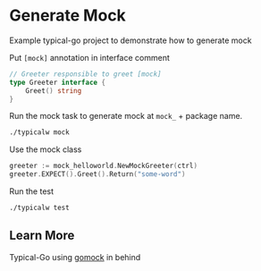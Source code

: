 # Generate Mock

Example typical-go project to demonstrate how to generate mock

Put `[mock]` annotation in interface comment
```go
// Greeter responsible to greet [mock]
type Greeter interface {
	Greet() string
}
```

Run the mock task to generate mock at `mock_` + package name. 
```bash
./typicalw mock
```

Use the mock class
```go
greeter := mock_helloworld.NewMockGreeter(ctrl)
greeter.EXPECT().Greet().Return("some-word")
```

Run the test
```bash
./typicalw test
```

## Learn More

Typical-Go using [gomock](https://github.com/golang/mock) in behind